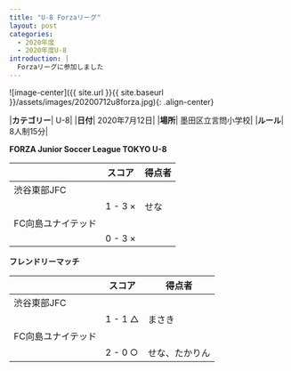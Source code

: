 ```yaml
---
title: "U-8 Forzaリーグ"
layout: post
categories:
  - 2020年度
  - 2020年度U-8
introduction: |
  Forzaリーグに参加しました
---
```


![image-center]({{ site.url }}{{ site.baseurl }}/assets/images/20200712u8forza.jpg){: .align-center}

|**カテゴリー**| U-8|
|**日付**| 2020年7月12日|
|**場所**| 墨田区立言問小学校|
|**ルール**| 8人制15分|

**FORZA Junior Soccer League TOKYO U-8**

|   |スコア|得点者|
|---|-----|-----|
|渋谷東部JFC||
||1 - 3 ×|せな|
|FC向島ユナイテッド||
||0 - 3 ×||


**フレンドリーマッチ**

|   |スコア|得点者|
|---|-----|-----|
|渋谷東部JFC||
||1 - 1 △|まさき|
|FC向島ユナイテッド||
||2 - 0 ○|せな、たかりん|

